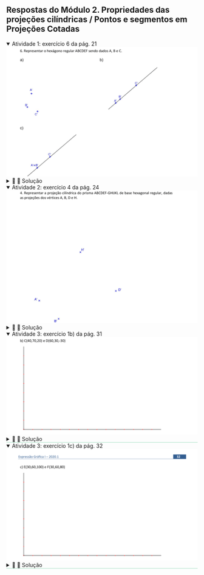<link rel="stylesheet" href="../../scripts/style.css">

<h2 id="inicio">Respostas do Módulo 2. Propriedades das projeções cilíndricas / Pontos e segmentos em Projeções Cotadas</h2> 
  <details open><summary>Atividade 1: exercício 6 da pág. 21</summary>
  <img src="../../prop/Cotadas_2020_0021a.png" />
  <div class="combo"><details class="sub"><summary>&#x1f4cf; &#x1f4d0; Solução</summary>
  <p> Você pode usar as mesmas propriedades que usamos no exercício 5.</p>
    <img src="prop/21_06_00.png"/>
	<figcaption>Encontre a projeção do centro da circunferência em cada item. Lembre-se das propriedades do hexágono regular.</figcaption>
  </details></div></details>
  <details open><summary>Atividade 2: exercício 4 da pág. 24</summary>
  <img src="../../prop/Cotadas_2020_0024a.png" />
  <div class="combo"><details class="sub"><summary>&#x1f4cf; &#x1f4d0; Solução</summary>
  <p> Você pode utilizar o compasso e os esquadros para resolver este exercício. Lembre-se das propriedades de projeções cilíndricas 2 e 3.</p>
	<img src="prop/24_02_00.png">
	<figcaption>Tente encontrar o centro da circunferência da base dos vertices <b>A'</b> e <b>B'</b>. Use as propriedades do hexágono regular.</figcaption>
  </details></div></details>
  <details open style="border-bottom: 1px solid #a2dec0;"><summary>Atividade 3: exercício 1b) da pág. 31</summary>
  <img src="../../cotadas/Cotadas_2020_0031a.png" />
  <div class="combo"><details class="sub"><summary>&#x1f4cf; &#x1f4d0; Solução</summary>
		<p>Solução do item b</p>
		<img src="31_02_00.png" class="fundo" />
	</details></div></details>
  <details open style="border-bottom: 1px solid #a2dec0;"><summary>Atividade 3: exercício 1c) da pág. 32</summary>
  <img src="../../cotadas/Cotadas_2020_0032.png" />
  <div class="combo"><details class="sub"><summary>&#x1f4cf; &#x1f4d0; Solução</summary>
		<p>Solução do item c.</p>
		<img src="32_01_00.png" class="fundo" />
	</details></div></details>


